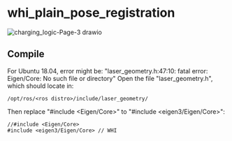# whi_plain_pose_registration
![charging_logic-Page-3 drawio](https://github.com/xinjuezou-whi/whi_pose_registration_plugins/assets/72239958/bb126bb7-c3ab-46f9-a4dc-921f3a4c2b5c)

## Compile
For Ubuntu 18.04, error might be: "laser_geometry.h:47:10: fatal error: Eigen/Core: No such file or directory"
Open the file "laser_geometry.h", which should locate in:
```
/opt/ros/<ros distro>/include/laser_geometry/
```
Then replace "#include <Eigen/Core>" to "#include <eigen3/Eigen/Core>":
```
//#include <Eigen/Core>
#include <eigen3/Eigen/Core> // WHI
```
